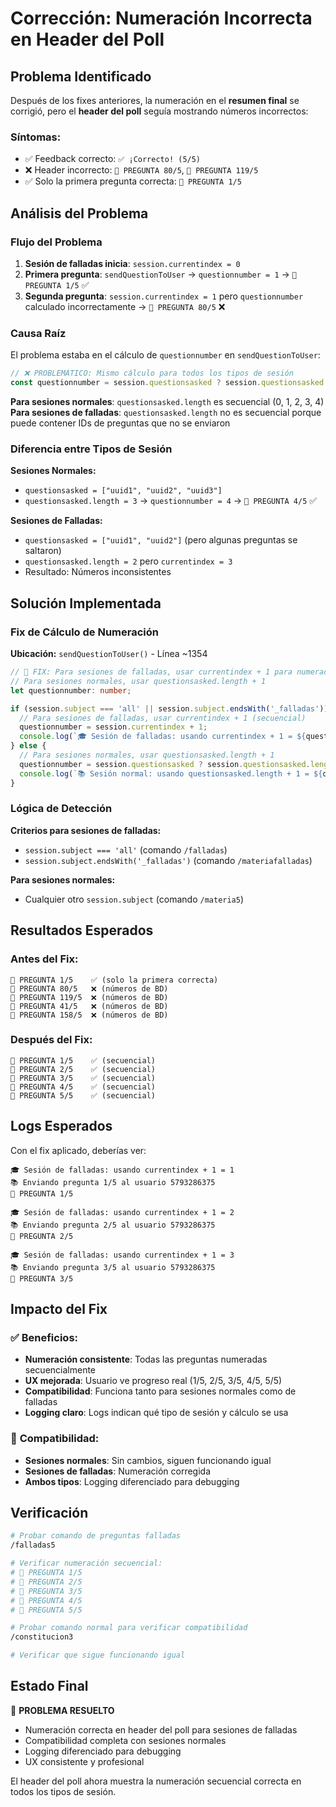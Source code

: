 # Corrección: Numeración Incorrecta en Header del Poll

## Problema Identificado

Después de los fixes anteriores, la numeración en el **resumen final** se corrigió, pero el **header del poll** seguía mostrando números incorrectos:

### Síntomas:
- ✅ Feedback correcto: `✅ ¡Correcto! (5/5)`
- ❌ Header incorrecto: `🎯 PREGUNTA 80/5`, `🎯 PREGUNTA 119/5`
- ✅ Solo la primera pregunta correcta: `🎯 PREGUNTA 1/5`

## Análisis del Problema

### Flujo del Problema

1. **Sesión de falladas inicia**: `session.currentindex = 0`
2. **Primera pregunta**: `sendQuestionToUser` → `questionnumber = 1` → `🎯 PREGUNTA 1/5` ✅
3. **Segunda pregunta**: `session.currentindex = 1` pero `questionnumber` calculado incorrectamente → `🎯 PREGUNTA 80/5` ❌

### Causa Raíz

El problema estaba en el cálculo de `questionnumber` en `sendQuestionToUser`:

```typescript
// ❌ PROBLEMÁTICO: Mismo cálculo para todos los tipos de sesión
const questionnumber = session.questionsasked ? session.questionsasked.length + 1 : session.currentindex + 1;
```

**Para sesiones normales**: `questionsasked.length` es secuencial (0, 1, 2, 3, 4)
**Para sesiones de falladas**: `questionsasked.length` no es secuencial porque puede contener IDs de preguntas que no se enviaron

### Diferencia entre Tipos de Sesión

**Sesiones Normales:**
- `questionsasked = ["uuid1", "uuid2", "uuid3"]`
- `questionsasked.length = 3` → `questionnumber = 4` → `🎯 PREGUNTA 4/5` ✅

**Sesiones de Falladas:**
- `questionsasked = ["uuid1", "uuid2"]` (pero algunas preguntas se saltaron)
- `questionsasked.length = 2` pero `currentindex = 3`
- Resultado: Números inconsistentes

## Solución Implementada

### Fix de Cálculo de Numeración

**Ubicación:** `sendQuestionToUser()` - Línea ~1354

```typescript
// 🔧 FIX: Para sesiones de falladas, usar currentindex + 1 para numeración correcta
// Para sesiones normales, usar questionsasked.length + 1
let questionnumber: number;

if (session.subject === 'all' || session.subject.endsWith('_falladas')) {
  // Para sesiones de falladas, usar currentindex + 1 (secuencial)
  questionnumber = session.currentindex + 1;
  console.log(`🎓 Sesión de falladas: usando currentindex + 1 = ${questionnumber}`);
} else {
  // Para sesiones normales, usar questionsasked.length + 1
  questionnumber = session.questionsasked ? session.questionsasked.length + 1 : session.currentindex + 1;
  console.log(`📚 Sesión normal: usando questionsasked.length + 1 = ${questionnumber}`);
}
```

### Lógica de Detección

**Criterios para sesiones de falladas:**
- `session.subject === 'all'` (comando `/falladas`)
- `session.subject.endsWith('_falladas')` (comando `/materiafalladas`)

**Para sesiones normales:**
- Cualquier otro `session.subject` (comando `/materia5`)

## Resultados Esperados

### Antes del Fix:
```
🎯 PREGUNTA 1/5    ✅ (solo la primera correcta)
🎯 PREGUNTA 80/5   ❌ (números de BD)
🎯 PREGUNTA 119/5  ❌ (números de BD)
🎯 PREGUNTA 41/5   ❌ (números de BD)
🎯 PREGUNTA 158/5  ❌ (números de BD)
```

### Después del Fix:
```
🎯 PREGUNTA 1/5    ✅ (secuencial)
🎯 PREGUNTA 2/5    ✅ (secuencial)
🎯 PREGUNTA 3/5    ✅ (secuencial)
🎯 PREGUNTA 4/5    ✅ (secuencial)
🎯 PREGUNTA 5/5    ✅ (secuencial)
```

## Logs Esperados

Con el fix aplicado, deberías ver:

```
🎓 Sesión de falladas: usando currentindex + 1 = 1
📚 Enviando pregunta 1/5 al usuario 5793286375
🎯 PREGUNTA 1/5

🎓 Sesión de falladas: usando currentindex + 1 = 2
📚 Enviando pregunta 2/5 al usuario 5793286375
🎯 PREGUNTA 2/5

🎓 Sesión de falladas: usando currentindex + 1 = 3
📚 Enviando pregunta 3/5 al usuario 5793286375
🎯 PREGUNTA 3/5
```

## Impacto del Fix

### ✅ **Beneficios**:
- **Numeración consistente**: Todas las preguntas numeradas secuencialmente
- **UX mejorada**: Usuario ve progreso real (1/5, 2/5, 3/5, 4/5, 5/5)
- **Compatibilidad**: Funciona tanto para sesiones normales como de falladas
- **Logging claro**: Logs indican qué tipo de sesión y cálculo se usa

### 🔧 **Compatibilidad**:
- **Sesiones normales**: Sin cambios, siguen funcionando igual
- **Sesiones de falladas**: Numeración corregida
- **Ambos tipos**: Logging diferenciado para debugging

## Verificación

```bash
# Probar comando de preguntas falladas
/falladas5

# Verificar numeración secuencial:
# 🎯 PREGUNTA 1/5
# 🎯 PREGUNTA 2/5
# 🎯 PREGUNTA 3/5
# 🎯 PREGUNTA 4/5
# 🎯 PREGUNTA 5/5

# Probar comando normal para verificar compatibilidad
/constitucion3

# Verificar que sigue funcionando igual
```

## Estado Final

🎯 **PROBLEMA RESUELTO**
- Numeración correcta en header del poll para sesiones de falladas
- Compatibilidad completa con sesiones normales
- Logging diferenciado para debugging
- UX consistente y profesional

El header del poll ahora muestra la numeración secuencial correcta en todos los tipos de sesión. 